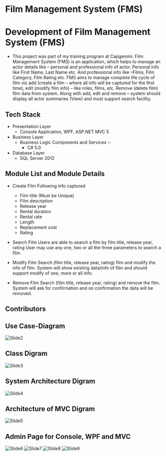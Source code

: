 # Film Management System (FMS)

# Development of Film Management System (FMS)

* This project was part of my training program at Capgemini. Film Management System (FMS) is an application, which helps to manage an actor details like – personal and professional info of actor. Personal info like First Name, Last Name etc. And professional info like –Films, Film Category, Film Rating etc.
FMS aims to manage complete life cycle of film viz add (create a film – where all info will be captured for the first time), edit (modify film info) – like roles, films, etc. Remove (delete film) film data from system. Along with add, edit and remove – system should display all actor summaries (View) and must support search facility. 

## Tech Stack

* Presentation Layer
    * Console Application, WPF, ASP.NET MVC 5
* Business Layer
    * Business Logic Components and Services :-
         *  C# 5.0
* Database Layer
    * SQL Server 2012

## Module List and Module Details

*  Create Film
   Following info captured
      *  Film title (Must be Unique)
      *  Film description
      *  Release year
      *  Rental duration
      *  Rental rate
      *  Length
      *  Replacement cost
      *  Rating
      
*  Search Film
   Users are able to search a film by film title, release year, rating User may use any one, two or all the three parameters to search a film.
   
*  Modify Film
   Search (film title, release year, rating) film and modify the info of film. System will show existing data/info of film and should support modify of one, more or       all info.
   
*  Remove Film
   Search (film title, release year, rating) and remove the film. System will ask for confirmation and on confirmation the data will be removed.

## Contributors

## Use Case-Diagram
![Slide2](https://user-images.githubusercontent.com/38833452/212531570-f240320e-a6e0-4d2b-b09c-3d11e97eae9b.PNG)

## Class Digram
![Slide3](https://user-images.githubusercontent.com/38833452/212531595-e2e92485-cd01-46c2-a6b5-73228e5a9d7d.PNG)

## System Architecture Digram
![Slide4](https://user-images.githubusercontent.com/38833452/212531617-9e0cb784-a0a1-45d7-ad5d-ed273ab0c724.PNG)

## Architecture of MVC Digram
![Slide5](https://user-images.githubusercontent.com/38833452/212531657-e072c108-84fc-48bd-976f-5f716a5ebe78.PNG)

## Admin Page for Console, WPF and MVC 
![Slide6](https://user-images.githubusercontent.com/38833452/212531725-d5b37efe-b0a4-4d95-849f-c549a102e955.PNG)
![Slide7](https://user-images.githubusercontent.com/38833452/212531731-0a9e1265-b249-474d-82c1-e33a1a7e8145.PNG)
![Slide8](https://user-images.githubusercontent.com/38833452/212531739-71b95d4b-8c9c-4ee4-9a19-8c410fde1985.PNG)
![Slide9](https://user-images.githubusercontent.com/38833452/212531753-63c9acec-2c86-4b1c-8160-8e85954e8b09.PNG)

